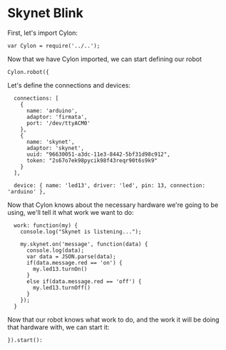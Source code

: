 # Skynet Blink

First, let's import Cylon:

    var Cylon = require('../..');

Now that we have Cylon imported, we can start defining our robot

    Cylon.robot({

Let's define the connections and devices:

      connections: [
        {
          name: 'arduino',
          adaptor: 'firmata',
          port: '/dev/ttyACM0'
        },
        {
          name: 'skynet',
          adaptor: 'skynet',
          uuid: "96630051-a3dc-11e3-8442-5bf31d98c912",
          token: "2s67o7ek98pycik98f43reqr90t6s9k9"
        }
      ],

      device: { name: 'led13', driver: 'led', pin: 13, connection: 'arduino' },

Now that Cylon knows about the necessary hardware we're going to be using, we'll
tell it what work we want to do:

      work: function(my) {
        console.log("Skynet is listening...");

        my.skynet.on('message', function(data) {
          console.log(data);
          var data = JSON.parse(data);
          if(data.message.red == 'on') {
            my.led13.turnOn()
          }
          else if(data.message.red == 'off') {
            my.led13.turnOff()
          }
        });
      }

Now that our robot knows what work to do, and the work it will be doing that
hardware with, we can start it:

    }).start():
